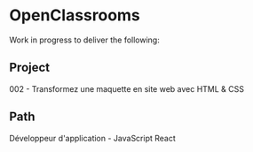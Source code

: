 # OpenClassrooms 
Work in progress to deliver the following:

## Project
002 - Transformez une maquette en site web avec HTML & CSS

## Path 
Développeur d'application - JavaScript React